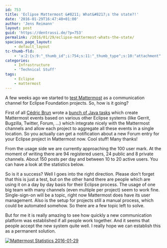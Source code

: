 ```yaml
---
id: 753
title: 'Eclipse Mattermost &#8211; What&#8217;s the state?!'
date: '2016-01-29T16:47:40+01:00'
author: 'Jens Reimann'
layout: post
guid: 'https://dentrassi.de/?p=753'
permalink: /2016/01/29/eclipse-mattermost-whats-the-state/
spacious_page_layout:
    - default_layout
tc-thumb-fld:
    - 'a:2:{s:9:"_thumb_id";i:754;s:11:"_thumb_type";s:10:"attachment";}'
categories:
    - Infrastructure
    - 'Technical Stuff'
tags:
    - Eclipse
    - mattermost
---
```


A few weeks ago we started to [test Mattermost](https://dentrassi.de/2015/12/16/test-driving-mattermost-at-the-eclipse-foundation/) as a communication channel for Eclipse Foundation projects. So, how is it going?

First of all [Cédric Brun](http://cedric.brun.io/about/) wrote a [bunch of Java tasks](https://github.com/cbrun/jstuart) which create Mattermost events based on various other Eclipse systems (like Gerrit, Bugzilla, Twitter, Forum, …) which integrate nicely with the Mattermost channels and allow each project to aggregate all these events in a single location. So you actually can get a notification about a new Forum entry for your Eclipse project in Mattermost now. Cool stuff! Many thanks!

From the usage side we are currently approaching the 100 user mark. At the moment of writing there are 94 registered users, 24 public and 8 private channels. About 150 posts per day and between 10 to 20 active users. You can have a look at the statistics below.

So is it a success? Well I goes into the right direction. Please don’t forget that this is just a test, but on the other hand there are people which are using it on a day by day basis for their Eclipse process. The usage of one big team with many channels (even multiple per project) seem to work fine. Single-sign-on will be a topic, right now Mattermost does have its user management. Also is the setup for projects still a manual process, which could be automated somehow. So there are a few topic left to solve.

But for me it is really amazing to see how quickly a new communication platform was established if all people work together. And it seems that people accept the new system quite well. I really hope we can establish this as a permanent solution.

[![Mattermost Statistics 2016-01-29](https://dentrassi.de/wp-content/uploads/mattermost_stats_1.png)](https://dentrassi.de/wp-content/uploads/mattermost_stats_1.png)